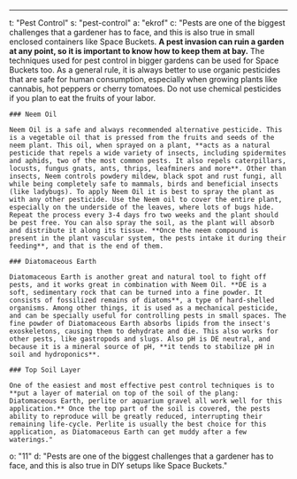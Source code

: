 ---
t: "Pest Control"
s: "pest-control"
a: "ekrof"
c: "Pests are one of the biggest challenges that a gardener has to face, and this is also true in small enclosed containers like Space Buckets. **A pest invasion can ruin a garden at any point, so it is important to know how to keep them at bay.** The techniques used for pest control in bigger gardens can be used for Space Buckets too. As a general rule, it is always better to use organic pesticides that are safe for human consumption, especially when growing plants like cannabis, hot peppers or cherry tomatoes. Do not use chemical pesticides if you plan to eat the fruits of your labor.

    ### Neem Oil

    Neem Oil is a safe and always recommended alternative pesticide. This is a vegetable oil that is pressed from the fruits and seeds of the neem plant. This oil, when sprayed on a plant, **acts as a natural pesticide that repels a wide variety of insects, including spidermites and aphids, two of the most common pests. It also repels caterpillars, locusts, fungus gnats, ants, thrips, leafminers and more**. Other than insects, Neem controls powdery mildew, black spot and rust fungi, all while being completely safe to mammals, birds and beneficial insects (like ladybugs). To apply Neem Oil it is best to spray the plant as with any other pesticide. Use the Neem oil to cover the entire plant, especially on the underside of the leaves, where lots of bugs hide. Repeat the process every 3-4 days fro two weeks and the plant should be pest free. You can also spray the soil, as the plant will absorb and distribute it along its tissue. **Once the neem compound is present in the plant vascular system, the pests intake it during their feeding**, and that is the end of them.

    ### Diatomaceous Earth

    Diatomaceous Earth is another great and natural tool to fight off pests, and it works great in combination with Neem Oil. **DE is a soft, sedimentary rock that can be turned into a fine powder. It consists of fossilized remains of diatoms**, a type of hard-shelled organisms. Among other things, it is used as a mechanical pesticide, and can be specially useful for controlling pests in small spaces. The fine powder of Diatomaceous Earth absorbs lipids from the insect's exoskeletons, causing them to dehydrate and die. This also works for other pests, like gastropods and slugs. Also pH is DE neutral, and because it is a mineral source of pH, **it tends to stabilize pH in soil and hydroponics**.

    ### Top Soil Layer

    One of the easiest and most effective pest control techniques is to **put a layer of material on top of the soil of the plang: Diatomaceous Earth, perlite or aquarium gravel all work well for this application.** Once the top part of the soil is covered, the pests ability to reproduce will be greatly reduced, interrupting their remaining life-cycle. Perlite is usually the best choice for this application, as Diatomaceous Earth can get muddy after a few waterings."
o: "11"
d: "Pests are one of the biggest challenges that a gardener has to face, and this is also true in DIY setups like Space Buckets."